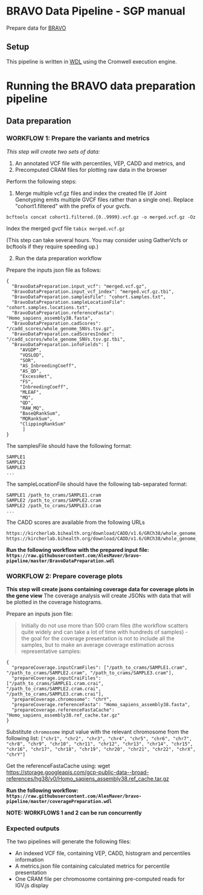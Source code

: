 # BRAVO Data Pipeline - SGP manual
Prepare data for [BRAVO](https://github.com/statgen/bravo)

## Setup
This pipeline is written in [WDL](https://software.broadinstitute.org/wdl/) using the Cromwell execution engine.


# Running the BRAVO data preparation pipeline

## Data preparation
### WORKFLOW 1: Prepare the variants and metrics
*This step will create two sets of data:*
1. An annotated VCF file with percentiles, VEP, CADD and metrics, and
2. Precomputed CRAM files for plotting raw data in the browser

Perform the following steps:
1. Merge multiple vcf.gz files and index the created file (if Joint Genotyping emits multiple GVCF files rather than a single one). Replace "cohort1.filtered" with the prefix of your gvcfs. 

`bcftools concat cohort1.filtered.{0..9999}.vcf.gz -o merged.vcf.gz -Oz`

Index the merged gvcf file
`tabix merged.vcf.gz`

(This step can take several hours. You may consider using GatherVcfs or bcftools if they require speeding up.)

2. Run the data preparation workflow

Prepare the inputs json file as follows:
``` 
{
  "BravoDataPreparation.input_vcf": "merged.vcf.gz",
  "BravoDataPreparation.input_vcf_index": "merged.vcf.gz.tbi",
  "BravoDataPreparation.samplesFile": "cohort.samples.txt",
  "BravoDataPreparation.sampleLocationFile": "cohort.samples.locations.txt",
  "BravoDataPreparation.referenceFasta": "Homo_sapiens_assembly38.fasta",
  "BravoDataPreparation.cadScores": "/cadd_scores/whole_genome_SNVs.tsv.gz",
  "BravoDataPreparation.cadScoresIndex": "/cadd_scores/whole_genome_SNVs.tsv.gz.tbi",
  "BravoDataPreparation.infoFields": [
     "AVGDP",
     "VQSLOD",
     "SOR",
     "AS_InbreedingCoeff",
     "AS_QD",
     "ExcessHet",
     "FS",
     "InbreedingCoeff",
     "MLEAF",
     "MQ",
     "QD",
     "RAW_MQ",
     "BaseQRankSum",
     "MQRankSum",
     "ClippingRankSum"
      ]
} 
```

The samplesFile should have the following format:
```
SAMPLE1
SAMPLE2
SAMPLE3
...
```

The sampleLocationFile should have the following tab-separated format:
```
SAMPLE1 /path_to_crams/SAMPLE1.cram
SAMPLE2 /path_to_crams/SAMPLE2.cram
SAMPLE2 /path_to_crams/SAMPLE3.cram
...
```

The CADD scores are available from the following URLs
```
https://kircherlab.bihealth.org/download/CADD/v1.6/GRCh38/whole_genome_SNVs.tsv.gz
https://kircherlab.bihealth.org/download/CADD/v1.6/GRCh38/whole_genome_SNVs.tsv.gz.tbi
```

**Run the following workflow with the prepared input file: `https://raw.githubusercontent.com/AlesMaver/bravo-pipeline/master/BravoDataPreparation.wdl`**

### WORKFLOW 2: Prepare coverage plots
**This step will create jsons containing coverage data for coverage plots in the gene view**
The coverage analysis will create JSONs with data that will be plotted in the coverage histograms. 

Prepare an inputs json file:
>Initially do not use more than 500 cram files (the workflow scatters quite widely and can take a lot of time with hundreds of samples) - the goal for the coverage presentation is not to include all the samples, but to make an average coverage estimation across representative samples: 

```
{
  "prepareCoverage.inputCramFiles": ["/path_to_crams/SAMPLE1.cram", "/path_to_crams/SAMPLE2.cram", "/path_to_crams/SAMPLE3.cram"],
  "prepareCoverage.inputCraiFiles": ["/path_to_crams/SAMPLE1.cram.crai", "/path_to_crams/SAMPLE2.cram.crai", "/path_to_crams/SAMPLE3.cram.crai"],
  "prepareCoverage.chromosome": "chrY",
  "prepareCoverage.referenceFasta": "Homo_sapiens_assembly38.fasta",
  "prepareCoverage.referenceFastaCache": "Homo_sapiens_assembly38.ref_cache.tar.gz"
} 
```

Substitute `chromosome` input value with the relevant chromosome from the following list: `["chr1", "chr2", "chr3", "chr4", "chr5", "chr6", "chr7", "chr8", "chr9", "chr10", "chr11", "chr12", "chr13", "chr14", "chr15", "chr16", "chr17", "chr18", "chr19", "chr20", "chr21", "chr22", "chrX", "chrY"]`

Get the referenceFastaCache using: wget https://storage.googleapis.com/gcp-public-data--broad-references/hg38/v0/Homo_sapiens_assembly38.ref_cache.tar.gz

**Run the following workflow: `https://raw.githubusercontent.com/AlesMaver/bravo-pipeline/master/coveragePreparation.wdl`**

**NOTE: WORKFLOWS 1 and 2 can be run concurrently**

### Expected outputs
The two pipelines will generate the following files:
- An indexed VCF file, containing VEP, CADD, histogram and percentiles information
- A metrics.json file containing calculated metrics for percentile presentation
- One CRAM file per chromosome containing pre-computed reads for IGV.js display